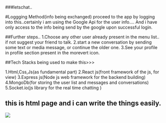 ###letschat..


#Loggging Method(info being exchanged)
proceed to the app by logging into this..certainly i am using the Google Api for the user info.... And i have only access to the info being send by the google upon successful login.

##Further steps..
1.Choose any other user already present in the menu list.. if not suggest your friend to talk.
2.start a new conversation by sending some text or media message, or continue the older one.
3.See your profile in profile section present in the morevert icon.



##Tech Stacks being used to make this>>>

1.Html,Css,Js(as fundamental part)
2.React js(front framework of the js, for view)
3.Express js(Node js web framework for the backend building)
4.MongoDb(for storing the user list and messages and conversations)
5.Socket.io(js library for the real time chatting )


<h2> this is html page and i can write the things easily.</h2>

<img src="./client/public
/logo512.png
"></img>


